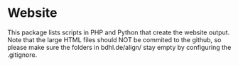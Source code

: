 Website
=======

This package lists scripts in PHP and Python that create the website output. Note that the large HTML files should NOT be commited to the github, so please make sure the folders in bdhl.de/align/ stay empty by configuring the .gitignore.
